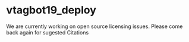 # vtagbot19_deploy
We are currently working on open source licensing issues. Please come back again for sugested Citations
